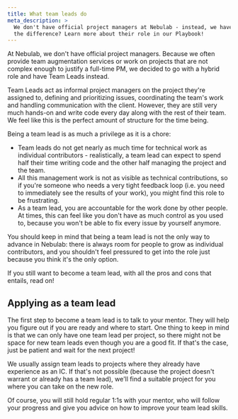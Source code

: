 ```yaml
---
title: What team leads do
meta_description: >
  We don't have official project managers at Nebulab - instead, we have Team Leads! Curious about
  the difference? Learn more about their role in our Playbook!
---
```


At Nebulab, we don't have official project managers. Because we often provide team augmentation
services or work on projects that are not complex enough to justify a full-time PM, we decided to
go with a hybrid role and have Team Leads instead.

Team Leads act as informal project managers on the project they're assigned to, defining and
prioritizing issues, coordinating the team's work and handling communication with the client.
However, they are still very much hands-on and write code every day along with the rest of their
team. We feel like this is the perfect amount of structure for the time being.

Being a team lead is as much a privilege as it is a chore:

- Team leads do not get nearly as much time for technical work as individual contributors -
  realistically, a team lead can expect to spend half their time writing code and the other half
  managing the project and the team.
- All this management work is not as visible as technical contributions, so if you're someone who
  needs a very tight feedback loop (i.e. you need to immediately see the results of your work), you
  might find this role to be frustrating.
- As a team lead, you are accountable for the work done by other people. At times, this can feel
  like you don't have as much control as you used to, because you won't be able to fix every issue
  by yourself anymore.

You should keep in mind that being a team lead is not the only way to advance in Nebulab: there is
always room for people to grow as individual contributors, and you shouldn't feel pressured to get
into the role just because you think it's the only option.

If you still want to become a team lead, with all the pros and cons that entails, read on!

## Applying as a team lead

The first step to become a team lead is to talk to your mentor. They will help you figure out if
you are ready and where to start. One thing to keep in mind is that we can only have one team lead
per project, so there might not be space for new team leads even though you are a good fit. If
that's the case, just be patient and wait for the next project!

We usually assign team leads to projects where they already have experience as an IC. If that's not
possible (because the project doesn't warrant or already has a team lead), we'll find a suitable
project for you where you can take on the new role.

Of course, you will still hold regular 1:1s with your mentor, who will follow your progress and give
you advice on how to improve your team lead skills.
